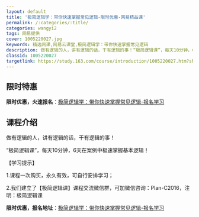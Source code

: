 ```yaml
---
layout: default
title: '极简逻辑学：带你快速掌握常见逻辑-限时优惠-网易精品课'
permalink: /:categories/:title/
categories: wangyi2
tags: 网易提供
cover: 1005220027.jpg
keywords: 精选网课,网易云课堂,极简逻辑学：带你快速掌握常见逻辑
description: 做有逻辑的人，讲有逻辑的话，干有逻辑的事！“极简逻辑课”，每天10分钟，6天在案例中极速掌握基本逻辑！【学习提示】1.课
classid: 1005220027
targetlink: https://study.163.com/course/introduction/1005220027.htm?share=1&shareId=1025206652&utm_campaign=share&utm_medium=iphoneShare&utm_source=&utm_u=1025206652
---
```


## 限时特惠

**限时优惠，火速报名**：[极简逻辑学：带你快速掌握常见逻辑-报名学习](https://study.163.com/course/introduction/1005220027.htm?share=1&shareId=1025206652&utm_campaign=share&utm_medium=iphoneShare&utm_source=&utm_u=1025206652)

## 课程介绍

做有逻辑的人，讲有逻辑的话，干有逻辑的事！

“极简逻辑课”，每天10分钟，6天在案例中极速掌握基本逻辑！      



【学习提示】

1.课程一次购买，永久有效，可自行安排学习；

2.我们建立了【极简逻辑课】课程交流微信群，可加微信咨询：Plan-C2016，注明：极简逻辑课

**限时优惠，报名地址**：[极简逻辑学：带你快速掌握常见逻辑-报名学习](https://study.163.com/course/introduction/1005220027.htm?share=1&shareId=1025206652&utm_campaign=share&utm_medium=iphoneShare&utm_source=&utm_u=1025206652)

